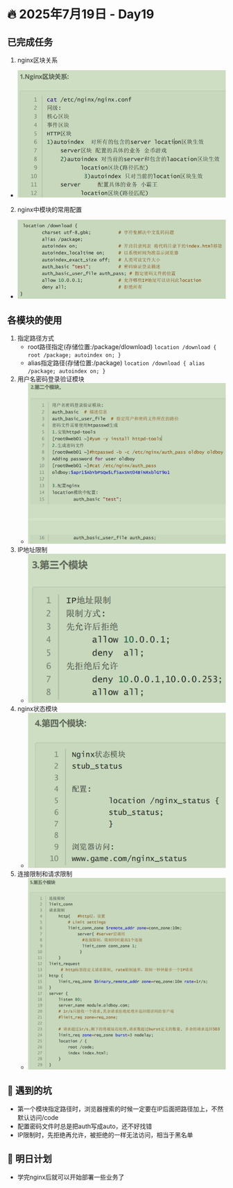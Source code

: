 # 🔥 2025年7月19日 - Day19
##  已完成任务
1. nginx区块关系
* ![具体关系](https://github.com/YJUNO6/cloud-devops-learning/blob/main/0_%E6%88%90%E9%95%BF%E6%97%A5%E8%AE%B0/20250719_Day19_Nginx1.1/sreenshot/%E5%B1%8F%E5%B9%95%E6%88%AA%E5%9B%BE%202025-07-23%20002718.png)
2. nginx中模块的常用配置
* ![具体关系](https://github.com/YJUNO6/cloud-devops-learning/blob/main/0_%E6%88%90%E9%95%BF%E6%97%A5%E8%AE%B0/20250719_Day19_Nginx1.1/sreenshot/%E5%B1%8F%E5%B9%95%E6%88%AA%E5%9B%BE%202025-07-27%20003432.png)

## 各模块的使用
1. 指定路径方式
   * root路径指定(存储位置:/package/dlownload)
     `location /download {
root /package;
autoindex on;
}` 
   * alias指定路径(存储位置:/package)
     `location /download {
alias /package;
autoindex on;
}`
2. 用户名密码登录验证模块
   * ![使用](https://github.com/YJUNO6/cloud-devops-learning/blob/main/0_%E6%88%90%E9%95%BF%E6%97%A5%E8%AE%B0/20250719_Day19_Nginx1.1/sreenshot/%E5%B1%8F%E5%B9%95%E6%88%AA%E5%9B%BE%202025-07-23%20102925.png)
3. IP地址限制
   * ![具体使用](https://github.com/YJUNO6/cloud-devops-learning/blob/main/0_%E6%88%90%E9%95%BF%E6%97%A5%E8%AE%B0/20250719_Day19_Nginx1.1/sreenshot/%E5%B1%8F%E5%B9%95%E6%88%AA%E5%9B%BE%202025-07-23%20135252.png)
4. nginx状态模块
   * ![具体使用](https://github.com/YJUNO6/cloud-devops-learning/blob/main/0_%E6%88%90%E9%95%BF%E6%97%A5%E8%AE%B0/20250719_Day19_Nginx1.1/sreenshot/%E5%B1%8F%E5%B9%95%E6%88%AA%E5%9B%BE%202025-07-23%20135440.png)
5. 连接限制和请求限制
   * ![具体使用](https://github.com/YJUNO6/cloud-devops-learning/blob/main/0_%E6%88%90%E9%95%BF%E6%97%A5%E8%AE%B0/20250719_Day19_Nginx1.1/sreenshot/%E5%B1%8F%E5%B9%95%E6%88%AA%E5%9B%BE%202025-07-23%20153647.png)
## 🐞 遇到的坑
* 第一个模块指定路径时，浏览器搜索的时候一定要在IP后面把路径加上，不然默认访问/code
* 配置密码文件时总是把auth写成auto，还不好找错
* IP限制时，先拒绝再允许，被拒绝的一样无法访问，相当于黑名单

## 📌 明日计划
* 学完nginx后就可以开始部署一些业务了
